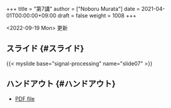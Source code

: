 +++
title = "第7講"
author = ["Noboru Murata"]
date = 2021-04-01T00:00:00+09:00
draft = false
weight = 1008
+++

<span class="timestamp-wrapper"><span class="timestamp">&lt;2022-09-19 Mon&gt; </span></span> 更新


## スライド {#スライド}

{{< myslide base="signal-processing" name="slide07" >}}


## ハンドアウト {#ハンドアウト}

-   [PDF file](https://noboru-murata.github.io/signal-processing/pdfs/slide07.pdf)
